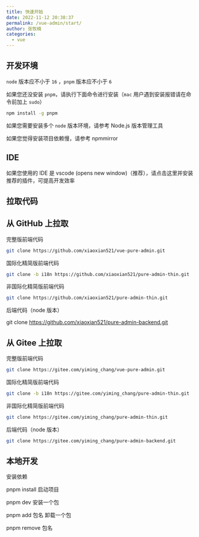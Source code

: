 ```yaml
---
title: 快速开始
date: 2022-11-12 20:38:37
permalink: /vue-admin/start/
author: 张牧楠
categories: 
  - vue
---
```


## 开发环境

`node` 版本应不小于 `16` ，`pnpm` 版本应不小于 `6`

如果您还没安装 `pnpm`，请执行下面命令进行安装（`mac` 用户遇到安装报错请在命令前加上 `sudo`）
``` sh
npm install -g pnpm
```
如果您需要安装多个 `node` 版本环境，请参考 Node.js 版本管理工具

如果您觉得安装项目依赖慢，请参考 npmmirror

## IDE

如果您使用的 IDE 是 vscode (opens new window)（推荐），请点击这里并安装推荐的插件，可提高开发效率

## 拉取代码
## 从 GitHub 上拉取
完整版前端代码

```sh
git clone https://github.com/xiaoxian521/vue-pure-admin.git
```
国际化精简版前端代码
```sh
git clone -b i18n https://github.com/xiaoxian521/pure-admin-thin.git
```
非国际化精简版前端代码
```sh
git clone https://github.com/xiaoxian521/pure-admin-thin.git
```
后端代码（node 版本）

git clone https://github.com/xiaoxian521/pure-admin-backend.git
## 从 Gitee 上拉取
完整版前端代码
```sh
git clone https://gitee.com/yiming_chang/vue-pure-admin.git
```
国际化精简版前端代码
```sh
git clone -b i18n https://gitee.com/yiming_chang/pure-admin-thin.git
```
非国际化精简版前端代码
```sh
git clone https://gitee.com/yiming_chang/pure-admin-thin.git
```
后端代码（node 版本）
```sh
git clone https://gitee.com/yiming_chang/pure-admin-backend.git
```
## 本地开发
安装依赖

pnpm install
启动项目

pnpm dev
安装一个包

pnpm add 包名
卸载一个包

pnpm remove 包名